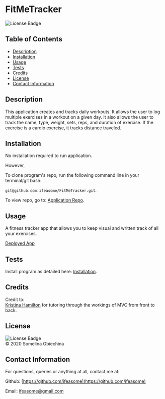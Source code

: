 # FitMeTracker
![License Badge](https://img.shields.io/badge/license-MIT-blue.svg) </br>


## Table of Contents 
* [Description](#Descritpion)
* [Installation](#Installation)
* [Usage](#Usage)
* [Tests](#Tests)
* [Credits](#Credits)
* [License](#License)
* [Contact Information](#ContactInfo)


## Description
This application creates and tracks daily workouts. It allows the user to log multiple exercises in a workout on a given day. It also allows the user to track the name, type, weight, sets, reps, and duration of exercise. If the exercise is a cardio exercise, it tracks distance traveled.


## Installation 

No installation required to run application. 

However, 

To clone program's repo, run the following command line in your terminal/git bash: 

`git@github.com:ifeasome/FitMeTracker.git`. 

To view repo, go to: [Application Repo](https://github.com/ifeasome/FitMeTracker).


## Usage 
A fitness tracker app that allows you to keep visual and written track of all your exercises. 

[Deployed App](https://thawing-woodland-81808.herokuapp.com/)


## Tests 
Install program as detailed here: [Installation](#Installation). 



## Credits 
Credit to: </br>
 [Kristina Hamilton](https://github.com/Kay0s) for tutoring through the workings of MVC from front to back. </br>
 


## License

![License Badge](https://img.shields.io/badge/license-MIT-blue.svg) 
</br>
© 2020 Somelina Obiechina


## Contact Information 
For questions, queries or anything at all, contact me at: 

Github: [https://github.com/ifeasome](https://github.com/ifeasome) 

Email: [ifeasome@gmail.com](ifeasome@gmail.com)

